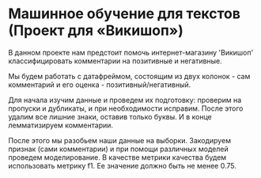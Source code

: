 # Машинное обучение для текстов (Проект для «Викишоп»)
В данном проекте нам предстоит помочь интернет-магазину 'Викишоп' классифицировать комментарии на позитивные и негативные.

Мы будем работать с датафреймом, состоящим из двух колонок - сам комментарий и его оценка - позитивный/негативный.

Для начала изучим данные и проведем их подготовку: проверим на пропуски и дубликаты, и при необходимости исправим. После этого удалим все лишние знаки, оставив только буквы. И в конце лемматизируем комментарии.

После этого мы разобьем наши данные на выборки. Закодируем признак (сами комментарии) и при помощи различных моделей проведем моделирование. В качестве метрики качества будем использовать метрику f1. Ее значение должно быть не менее 0.75.